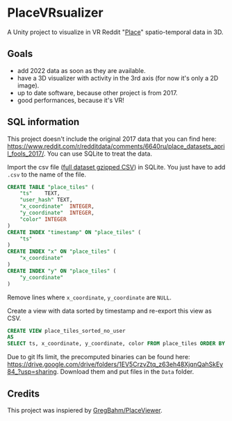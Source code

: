 # PlaceVRsualizer

A Unity project to visualize in VR Reddit "[Place](https://www.reddit.com/r/place)" spatio-temporal data in 3D.

## Goals

- add 2022 data as soon as they are available.
- have a 3D visualizer with activity in the 3rd axis (for now it's only a 2D image).
- up to date software, because other project is from 2017.
- good performances, because it's VR!

## SQL information

This project doesn't include the original 2017 data that you can find here: https://www.reddit.com/r/redditdata/comments/6640ru/place_datasets_april_fools_2017/. You can use SQLite to treat the data.

Import the csv file ([full dataset gzipped CSV](https://storage.googleapis.com/justin_bassett/place_tiles)) in SQLite. You just have to add `.csv` to the name of the file.

```sql
CREATE TABLE "place_tiles" (
	"ts"	TEXT,
	"user_hash"	TEXT,
	"x_coordinate"	INTEGER,
	"y_coordinate"	INTEGER,
	"color"	INTEGER
)
CREATE INDEX "timestamp" ON "place_tiles" (
	"ts"
)
CREATE INDEX "x" ON "place_tiles" (
	"x_coordinate"
)
CREATE INDEX "y" ON "place_tiles" (
	"y_coordinate"
)
```

Remove lines where `x_coordinate`, `y_coordinate` are `NULL`.

Create a view with data sorted by timestamp and re-export this view as CSV.

```sql
CREATE VIEW place_tiles_sorted_no_user
AS
SELECT ts, x_coordinate, y_coordinate, color FROM place_tiles ORDER BY ts ASC;
```

Due to git lfs limit, the precomputed binaries can be found here: https://drive.google.com/drive/folders/1EV5CrzvZtq_z63eh48XjqnQahSkEy84_?usp=sharing. Download them and put files in the `Data` folder.

## Credits

This project was inspiered by [GregBahm/PlaceViewer](https://github.com/GregBahm/PlaceViewer).
